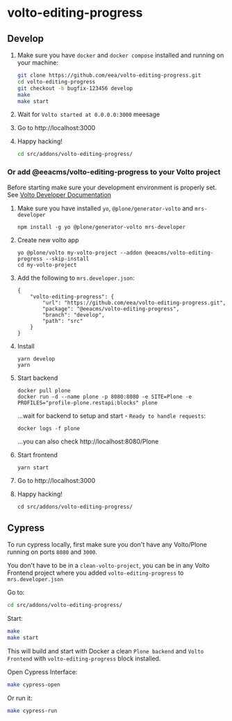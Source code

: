 # volto-editing-progress

## Develop

1. Make sure you have `docker` and `docker compose` installed and running on your machine:

    ```Bash
    git clone https://github.com/eea/volto-editing-progress.git
    cd volto-editing-progress
    git checkout -b bugfix-123456 develop
    make
    make start
    ```

1. Wait for `Volto started at 0.0.0.0:3000` meesage

1. Go to http://localhost:3000

1.  Happy hacking!

    ```Bash
    cd src/addons/volto-editing-progress/
    ```

### Or add @eeacms/volto-editing-progress to your Volto project

Before starting make sure your development environment is properly set. See [Volto Developer Documentation](https://docs.voltocms.com/getting-started/install/)

1.  Make sure you have installed `yo`, `@plone/generator-volto` and `mrs-developer`

        npm install -g yo @plone/generator-volto mrs-developer

1.  Create new volto app

        yo @plone/volto my-volto-project --addon @eeacms/volto-editing-progress --skip-install
        cd my-volto-project

1.  Add the following to `mrs.developer.json`:

        {
            "volto-editing-progress": {
                "url": "https://github.com/eea/volto-editing-progress.git",
                "package": "@eeacms/volto-editing-progress",
                "branch": "develop",
                "path": "src"
            }
        }

1.  Install

        yarn develop
        yarn

1.  Start backend

        docker pull plone
        docker run -d --name plone -p 8080:8080 -e SITE=Plone -e PROFILES="profile-plone.restapi:blocks" plone

    ...wait for backend to setup and start - `Ready to handle requests`:

        docker logs -f plone

    ...you can also check http://localhost:8080/Plone

1.  Start frontend

        yarn start

1.  Go to http://localhost:3000

1.  Happy hacking!

        cd src/addons/volto-editing-progress/

## Cypress

To run cypress locally, first make sure you don't have any Volto/Plone running on ports `8080` and `3000`.

You don't have to be in a `clean-volto-project`, you can be in any Volto Frontend
project where you added `volto-editing-progress` to `mrs.developer.json`

Go to:

  ```BASH
  cd src/addons/volto-editing-progress/
  ```

Start:

  ```Bash
  make
  make start
  ```

This will build and start with Docker a clean `Plone backend` and `Volto Frontend` with `volto-editing-progress` block installed.

Open Cypress Interface:

  ```Bash
  make cypress-open
  ```

Or run it:

  ```Bash
  make cypress-run
  ```
